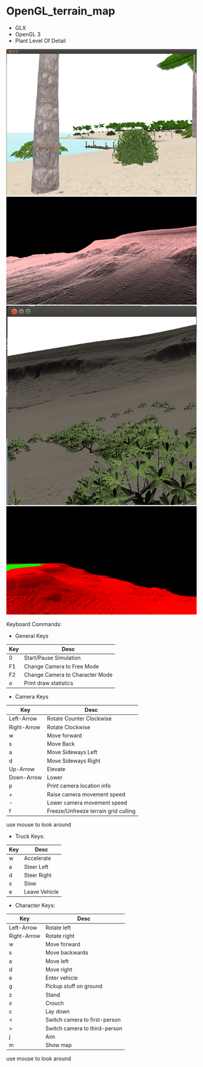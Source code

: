 # OpenGL_terrain_map

- GLX
- OpenGL 3
- Plant Level Of Detail

![](screenshot_terrain_map.png?raw=true)
![](wireframe_terrain.png?raw=true)
![](screenshot_bushes.png?raw=true)
![](screenshot_terrain_lit_vertex_diffuse.png?raw=true)

Keyboard Commands:
- General Keys

| Key | Desc |
| --- | --- |
| 0 | Start/Pause Simulation |
| F1 | Change Camera to Free Mode |
| F2 | Change Camera to Character Mode |
| o | Print draw statistics |

- Camera Keys

| Key | Desc |
| --- | --- |
| Left-Arrow | Rotate Counter Clockwise |
| Right-Arrow | Rotate Clockwise |
| w | Move forward |
| s	| Move Back |
| a	| Move Sideways Left |
| d | Move Sideways Right |
| Up-Arrow | Elevate |
| Down-Arrow | Lower |
| p	| Print camera location info |
| +	| Raise camera movement speed |
| -	| Lower camera movement speed |
| f	| Freeze/Unfreeze terrain grid culling |
use mouse to look around

- Truck Keys:

| Key | Desc |
| --- | --- |
| w | Accelerate |
| a	| Steer Left |
| d	| Steer Right |
| s	| Slow |
| e	| Leave Vehicle |

- Character Keys:

| Key | Desc |
| --- | --- |
| Left-Arrow | Rotate left |
| Right-Arrow | Rotate right |
| w	| Move forward |
| s	| Move backwards |
| a	| Move left |
| d	| Move right |
| e	| Enter vehicle |
| g	| Pickup stuff on ground |
| z	| Stand |
| x	| Crouch |
| c	| Lay down |
| <	| Switch camera to first-person |
| >	| Switch camera to third-person |
| j	| Aim |
| m	| Show map |
use mouse to look around

